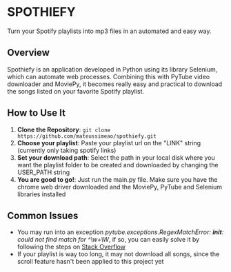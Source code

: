 # SPOTHIEFY
Turn your Spotify playlists into mp3 files in an automated and easy way.

## Overview
Spothiefy is an application developed in Python using its library Selenium, which can automate web processes. Combining this with PyTube video downloader and MoviePy, it becomes really easy and practical to download the songs listed on your favorite Spotify playlist.

## How to Use It
1. **Clone the Repository**: `git clone https://github.com/mateussimeao/spothiefy.git`
2. **Choose your playlist**: Paste your playlist url on the "LINK" string (currently only taking spotify links)
3. **Set your download path**: Select the path in your local disk where you want the playlist folder to be created and downloaded by changing the USER_PATH string
4. **You are good to go!**: Just run the main.py file. Make sure you have the chrome web driver downloaded and the MoviePy, PyTube and Selenium libraries installed

## Common Issues
- You may run into an exception *pytube.exceptions.RegexMatchError: __init__: could not find match for ^\w+\W*, if so, you can easily solve it by following the steps on [Stack Overflow](https://stackoverflow.com/questions/70776558/pytube-exceptions-regexmatcherror-init-could-not-find-match-for-w-w)
- If your playlist is way too long, it may not download all songs, since the scroll feature hasn't been applied to this project yet

